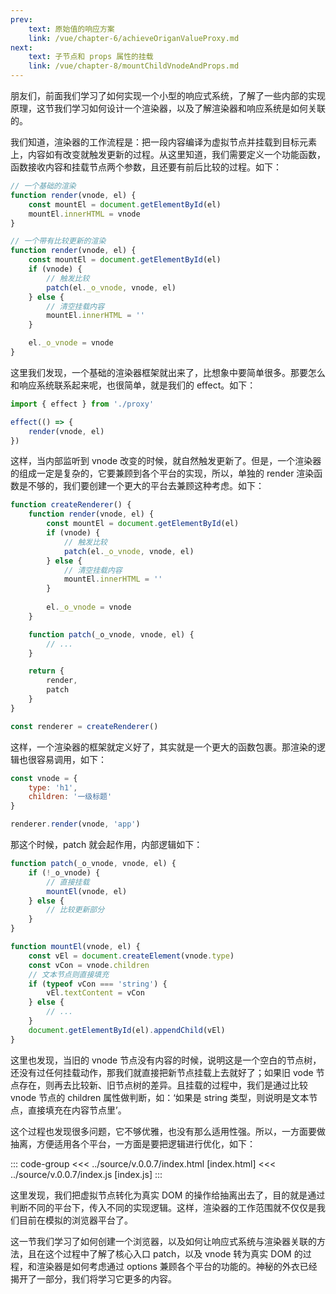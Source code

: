 ```yaml
---
prev:
    text: 原始值的响应方案
    link: /vue/chapter-6/achieveOriganValueProxy.md
next:
    text: 子节点和 props 属性的挂载
    link: /vue/chapter-8/mountChildVnodeAndProps.md
---
```


朋友们，前面我们学习了如何实现一个小型的响应式系统，了解了一些内部的实现原理，这节我们学习如何设计一个渲染器，以及了解渲染器和响应系统是如何关联的。

我们知道，渲染器的工作流程是：把一段内容编译为虚拟节点并挂载到目标元素上，内容如有改变就触发更新的过程。从这里知道，我们需要定义一个功能函数，函数接收内容和挂载节点两个参数，且还要有前后比较的过程。如下：

```js
// 一个基础的渲染
function render(vnode, el) {
    const mountEl = document.getElementById(el)
    mountEl.innerHTML = vnode
}
```

```js
// 一个带有比较更新的渲染
function render(vnode, el) {
    const mountEl = document.getElementById(el)
    if (vnode) {
        // 触发比较
        patch(el._o_vnode, vnode, el)
    } else {
        // 清空挂载内容
        mountEl.innerHTML = ''
    }

    el._o_vnode = vnode
}
```

这里我们发现，一个基础的渲染器框架就出来了，比想象中要简单很多。那要怎么和响应系统联系起来呢，也很简单，就是我们的 effect。如下：

```js
import { effect } from './proxy'

effect(() => {
    render(vnode, el)
})
```

这样，当内部监听到 vnode 改变的时候，就自然触发更新了。但是，一个渲染器的组成一定是复杂的，它要兼顾到各个平台的实现，所以，单独的 render 渲染函数是不够的，我们要创建一个更大的平台去兼顾这种考虑。如下：

```js
function createRenderer() {
    function render(vnode, el) {
        const mountEl = document.getElementById(el)
        if (vnode) {
            // 触发比较
            patch(el._o_vnode, vnode, el)
        } else {
            // 清空挂载内容
            mountEl.innerHTML = ''
        }
    
        el._o_vnode = vnode
    }

    function patch(_o_vnode, vnode, el) {
        // ...
    }

    return {
        render,
        patch
    }
}

const renderer = createRenderer()
```

这样，一个渲染器的框架就定义好了，其实就是一个更大的函数包裹。那渲染的逻辑也很容易调用，如下：

```js
const vnode = {
    type: 'h1',
    children: '一级标题'
}

renderer.render(vnode, 'app')
```

那这个时候，patch 就会起作用，内部逻辑如下：

```js
function patch(_o_vnode, vnode, el) {
    if (!_o_vnode) {
        // 直接挂载
        mountEl(vnode, el)
    } else {
        // 比较更新部分
    }
}

function mountEl(vnode, el) {
    const vEl = document.createElement(vnode.type)
    const vCon = vnode.children
    // 文本节点则直接填充
    if (typeof vCon === 'string') {
        vEl.textContent = vCon
    } else {
        // ...
    }
    document.getElementById(el).appendChild(vEl)
}
```

这里也发现，当旧的 vnode 节点没有内容的时候，说明这是一个空白的节点树，还没有过任何挂载动作，那我们就直接把新节点挂载上去就好了；如果旧 vode 节点存在，则再去比较新、旧节点树的差异。且挂载的过程中，我们是通过比较 vnode 节点的 children 属性做判断，如：‘如果是 string 类型，则说明是文本节点，直接填充在内容节点里’。

这个过程也发现很多问题，它不够优雅，也没有那么适用性强。所以，一方面要做抽离，方便适用各个平台，一方面是要把逻辑进行优化，如下：

::: code-group
<<< ../source/v.0.0.7/index.html [index.html]
<<< ../source/v.0.0.7/index.js [index.js]
:::

这里发现，我们把虚拟节点转化为真实 DOM 的操作给抽离出去了，目的就是通过判断不同的平台下，传入不同的实现逻辑。这样，渲染器的工作范围就不仅仅是我们目前在模拟的浏览器平台了。

这一节我们学习了如何创建一个浏览器，以及如何让响应式系统与渲染器关联的方法，且在这个过程中了解了核心入口 patch，以及 vnode 转为真实 DOM 的过程，和渲染器是如何考虑通过 options 兼顾各个平台的功能的。神秘的外衣已经揭开了一部分，我们将学习它更多的内容。